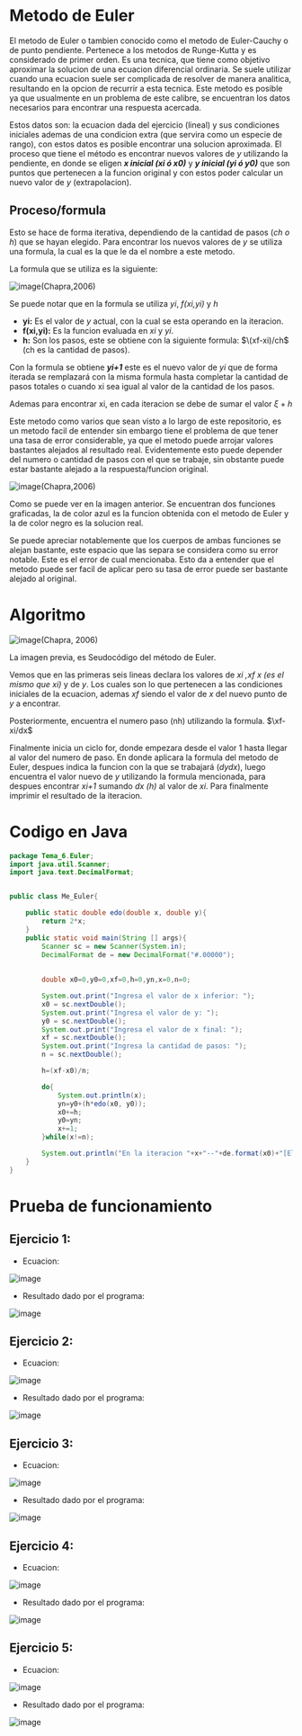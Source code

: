 # Metodo de Euler

El metodo de Euler o tambien conocido como el metodo de Euler-Cauchy o de punto pendiente. Pertenece a los metodos de Runge-Kutta y es considerado de primer orden.
Es una tecnica, que tiene como objetivo aproximar la solucion de una ecuacion diferencial ordinaria. Se suele utilizar cuando una ecuacion suele ser complicada de resolver de manera analitica, resultando en la opcion de recurrir a esta tecnica. Este metodo es posible ya que usualmente en un problema de este calibre, se encuentran los datos necesarios para encontrar una respuesta acercada.

Estos datos son: la ecuacion dada del ejercicio (lineal) y sus condiciones iniciales ademas de una condicion extra (que servira como un especie de rango), con estos datos es posible encontrar una solucion aproximada. El proceso que tiene el método es encontrar nuevos valores de _y_ utilizando la pendiente, en donde se eligen **_x inicial (xi ó x0)_** y **_y inicial (yi ó y0)_** que son puntos que pertenecen a la funcion original y con estos poder calcular un nuevo valor de _y_ (extrapolacion).

## Proceso/formula

Esto se hace de forma iterativa, dependiendo de la cantidad de pasos (_ch o h_) que se hayan elegido. Para encontrar los nuevos valores de _y_ se utiliza una formula, la cual es la que le da el nombre a este metodo.

La formula que se utiliza es la siguiente:

![image](https://github.com/CristianCHsx/Metodos-Numericos/assets/162630564/7f73a712-93a5-4c6d-aba9-c5b415c07b92)(Chapra,2006)

Se puede notar que en la formula se utiliza _yi_, _f(xi,yi)_ y _h_
-   **yi:** Es el valor de _y_ actual, con la cual se esta operando en la iteracion.
-   **f(xi,yi):** Es la funcion evaluada en _xi_ y _yi_.
-   **h:** Son los pasos, este se obtiene con la siguiente formula: $\(xf-xi)/ch$   (ch es la cantidad de pasos).

Con la formula se obtiene **_yi+1_**  este es el nuevo valor de _yi_ que de forma iterada se remplazará con la misma formula hasta completar la cantidad de pasos totales o cuando xi sea igual al valor de la cantidad de los pasos.

Ademas para encontrar xi, en cada iteracion se debe de sumar el valor $\xi+h$

Este metodo como varios que sean visto a lo largo de este repositorio, es un metodo facil de entender sin embargo tiene el problema de que tener una tasa de error considerable, ya que el metodo puede arrojar valores bastantes alejados al resultado real. Evidentemente esto puede depender del numero o cantidad de pasos con el que se trabaje, sin obstante puede estar bastante alejado a la respuesta/funcion original.

![image](https://github.com/CristianCHsx/Metodos-Numericos/assets/162630564/9ccf7b28-dc90-4b17-b1e7-543b80fd3442)(Chapra,2006)

Como se puede ver en la imagen anterior. Se encuentran dos funciones graficadas, la de color azul es la funcion obtenida con el metodo de Euler y la de color negro es la solucion real.

Se puede apreciar notablemente que los cuerpos de ambas funciones se alejan bastante, este espacio que las separa se considera como su error notable. Este es el error de cual mencionaba. Esto da a entender que el metodo puede ser facil de aplicar pero su tasa de error puede ser bastante alejado al original.


# Algoritmo

![image](https://github.com/CristianCHsx/Metodos-Numericos/assets/162630564/65e01dbd-5815-423c-9370-562215b80840)(Chapra, 2006)

La imagen previa, es Seudocódigo del método de Euler.

Vemos que en las primeras seis lineas declara los valores de _xi ,xf x (es el mismo que xi)_ y de _y_. Los cuales son lo que pertenecen a las condiciones iniciales de la ecuacion, ademas _xf_ siendo el valor de _x_ del nuevo punto de _y_ a encontrar.

Posteriormente, encuentra el numero paso (nh) utilizando la formula. $\xf-xi/dx$

Finalmente inicia un ciclo for, donde empezara desde el valor 1 hasta llegar al valor del numero de paso. En donde aplicara la formula del metodo de Euler, despues indica la funcion con la que se trabajará (_dydx_), luego encuentra el valor nuevo de _y_ utilizando la formula mencionada, para despues encontrar _xi+1_ sumando _dx (h)_ al valor de _xi_. Para finalmente imprimir el resultado de la iteracion.

# Codigo en Java
``` java
package Tema_6.Euler;
import java.util.Scanner;
import java.text.DecimalFormat;


public class Me_Euler{

    public static double edo(double x, double y){
        return 2*x;
    }
    public static void main(String [] args){
        Scanner sc = new Scanner(System.in);
        DecimalFormat de = new DecimalFormat("#.00000");
        
        
        double x0=0,y0=0,xf=0,h=0,yn,x=0,n=0;

        System.out.print("Ingresa el valor de x inferior: ");
        x0 = sc.nextDouble();
        System.out.print("Ingresa el valor de y: ");
        y0 = sc.nextDouble();
        System.out.print("Ingresa el valor de x final: ");
        xf = sc.nextDouble();
        System.out.print("Ingresa la cantidad de pasos: ");
        n = sc.nextDouble();

        h=(xf-x0)/n;

        do{
            System.out.println(x);
            yn=y0+(h*edo(x0, y0));
            x0+=h;
            y0=yn;
            x+=1;
        }while(x!=n);

        System.out.println("En la iteracion "+x+"--"+de.format(x0)+"[El resultado es: "+ de.format(yn));
    }
}

```


# Prueba de funcionamiento

 ## Ejercicio 1:
  + Ecuacion: 
  
  ![image](https://github.com/CristianCHsx/Metodos-Numericos/assets/162630564/6b3cd036-8b37-43dc-8498-d4cf94c182cd)

  + Resultado dado por el programa:

  ![image](https://github.com/CristianCHsx/Metodos-Numericos/assets/162630564/f911effb-a393-4b5e-b838-5bfadd31e1e3)

 ## Ejercicio 2:
   + Ecuacion: 

   ![image](https://github.com/CristianCHsx/Metodos-Numericos/assets/162630564/b8ac92d6-22c3-472b-a692-9c6347560d2e)

  + Resultado dado por el programa:
  
   ![image](https://github.com/CristianCHsx/Metodos-Numericos/assets/162630564/cba4b74e-38e6-44e7-adf4-ed6d2cbcb58f)

 ## Ejercicio 3:
  + Ecuacion: 

  ![image](https://github.com/CristianCHsx/Metodos-Numericos/assets/162630564/37d33202-a758-4108-bdaf-fb8f034357e8)

  + Resultado dado por el programa:

  ![image](https://github.com/CristianCHsx/Metodos-Numericos/assets/162630564/7d128ade-caf7-42e5-a663-e7f1fc0421fe)

 ## Ejercicio 4:
  + Ecuacion: 

  ![image](https://github.com/CristianCHsx/Metodos-Numericos/assets/162630564/538060d8-d7b9-4c23-aff4-faddc8ab21ef)

  + Resultado dado por el programa:

  ![image](https://github.com/CristianCHsx/Metodos-Numericos/assets/162630564/f8539335-ccaf-4e98-a7dc-1183a80d55fd)

 ## Ejercicio 5:
  + Ecuacion:

  ![image](https://github.com/CristianCHsx/Metodos-Numericos/assets/162630564/a2ec09ee-a77d-446e-af52-16847eccc8cb)

  + Resultado dado por el programa:

  ![image](https://github.com/CristianCHsx/Metodos-Numericos/assets/162630564/bfec035f-078d-4739-937e-86db96a3e8f4)